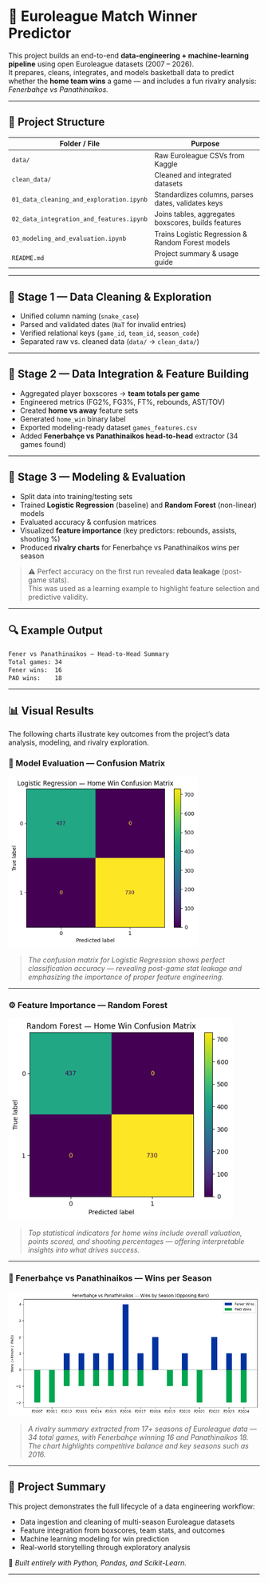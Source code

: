 # 🏀 Euroleague Match Winner Predictor

This project builds an end-to-end **data-engineering + machine-learning pipeline** using open Euroleague datasets (2007 – 2026).  
It prepares, cleans, integrates, and models basketball data to predict whether the **home team wins** a game — and includes a fun rivalry analysis: *Fenerbahçe vs Panathinaikos.*

---

## 📁 Project Structure
| Folder / File | Purpose |
|----------------|----------|
| `data/` | Raw Euroleague CSVs from Kaggle |
| `clean_data/` | Cleaned and integrated datasets |
| `01_data_cleaning_and_exploration.ipynb` | Standardizes columns, parses dates, validates keys |
| `02_data_integration_and_features.ipynb` | Joins tables, aggregates boxscores, builds features |
| `03_modeling_and_evaluation.ipynb` | Trains Logistic Regression & Random Forest models |
| `README.md` | Project summary & usage guide |

---

## 🧹 Stage 1 — Data Cleaning & Exploration
- Unified column naming (`snake_case`)
- Parsed and validated dates (`NaT` for invalid entries)
- Verified relational keys (`game_id`, `team_id`, `season_code`)
- Separated raw vs. cleaned data (`data/` → `clean_data/`)

---

## 🧩 Stage 2 — Data Integration & Feature Building
- Aggregated player boxscores → **team totals per game**
- Engineered metrics (FG2%, FG3%, FT%, rebounds, AST/TOV)
- Created **home vs away** feature sets
- Generated `home_win` binary label
- Exported modeling-ready dataset `games_features.csv`
- Added **Fenerbahçe vs Panathinaikos head-to-head** extractor (34 games found)

---

## 🧠 Stage 3 — Modeling & Evaluation
- Split data into training/testing sets  
- Trained **Logistic Regression** (baseline) and **Random Forest** (non-linear) models  
- Evaluated accuracy & confusion matrices  
- Visualized **feature importance** (key predictors: rebounds, assists, shooting %)  
- Produced **rivalry charts** for Fenerbahçe vs Panathinaikos wins per season  

> ⚠️  Perfect accuracy on the first run revealed **data leakage** (post-game stats).  
>  This was used as a learning example to highlight feature selection and predictive validity.

---

## 🔍 Example Output
```text
Fener vs Panathinaikos — Head-to-Head Summary
Total games: 34
Fener wins:  16
PAO wins:    18
```

---

## 📊 Visual Results

The following charts illustrate key outcomes from the project’s data analysis, modeling, and rivalry exploration.

### 🧠 Model Evaluation — Confusion Matrix
<img src="images/confusion_matrix.png" width="380"/>

> *The confusion matrix for Logistic Regression shows perfect classification accuracy — revealing post-game stat leakage and emphasizing the importance of proper feature engineering.*

---

### ⚙️ Feature Importance — Random Forest
<img src="images/feature_importance.png" width="450"/>

> *Top statistical indicators for home wins include overall valuation, points scored, and shooting percentages — offering interpretable insights into what drives success.*

---

### 🏀 Fenerbahçe vs Panathinaikos — Wins per Season
<img src="images/fener_pana_wins.png" width="600"/>

> *A rivalry summary extracted from 17+ seasons of Euroleague data — 34 total games, with Fenerbahçe winning 16 and Panathinaikos 18. The chart highlights competitive balance and key seasons such as 2016.*

---

## 🧩 Project Summary
This project demonstrates the full lifecycle of a data engineering workflow:
- Data ingestion and cleaning of multi-season Euroleague datasets  
- Feature integration from boxscores, team stats, and outcomes  
- Machine learning modeling for win prediction  
- Real-world storytelling through exploratory analysis  

📘 *Built entirely with Python, Pandas, and Scikit-Learn.*

---


